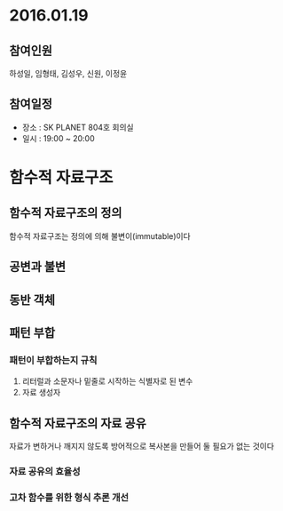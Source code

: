 # 2016.01.19

## 참여인원
하성일, 임형태, 김성우, 신원, 이정윤

## 참여일정
* 장소 : SK PLANET 804호 회의실
* 일시 : 19:00 ~ 20:00

# 함수적 자료구조

## 함수적 자료구조의 정의
함수적 자료구조는 정의에 의해 불변이(immutable)이다

## 공변과 불변

## 동반 객체

## 패턴 부합

### 패턴이 부합하는지 규칙
1. 리터럴과 소문자나 밑줄로 시작하는 식별자로 된 변수
2. 자료 생성자

## 함수적 자료구조의 자료 공유
자료가 변하거나 깨지지 않도록 방어적으로 복사본을 만들어 둘 필요가 없는 것이다

### 자료 공유의 효율성

### 고차 함수를 위한 형식 추론 개선
